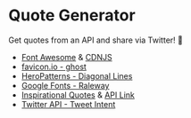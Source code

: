 # Quote Generator

Get quotes from an API and share via Twitter! 🥳

- [Font Awesome](https://fontawesome.com/) & [CDNJS](https://cdnjs.com/libraries/font-awesome)
- [favicon.io - ghost](https://favicon.io/emoji-favicons/ghost)
- [HeroPatterns - Diagonal Lines](http://www.heropatterns.com/)
- [Google Fonts - Raleway](https://fonts.google.com/specimen/Raleway)
- [Inspirational Quotes](https://quotes-react.netlify.app/) & [API Link](https://type.fit/api/quotes)
- [Twitter API - Tweet Intent](https://developer.twitter.com/en/docs/twitter-for-websites/tweet-button/guides/web-intent)
